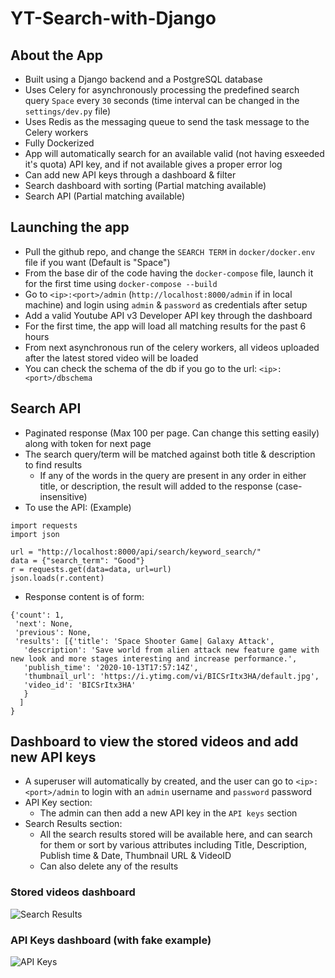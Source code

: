 # YT-Search-with-Django

## About the App
- Built using a Django backend and a PostgreSQL database
- Uses Celery for asynchronously processing the predefined search query `Space` every `30` seconds (time interval can be changed in the `settings/dev.py` file)
- Uses Redis as the messaging queue to send the task message to the Celery workers
- Fully Dockerized
- App will automatically search for an available valid (not having esxeeded it's quota) API key, and if not available gives a proper error log
- Can add new API keys through a dashboard & filter
- Search dashboard with sorting (Partial matching available)
- Search API (Partial matching available)

## Launching the app
- Pull the github repo, and change the `SEARCH TERM` in `docker/docker.env` file if you want (Default is "Space")
- From the base dir of the code having the `docker-compose` file, launch it for the first time using `docker-compose --build` 
- Go to `<ip>:<port>/admin` (`http://localhost:8000/admin` if in local machine) and login using `admin` & `password` as credentials after setup
- Add a valid Youtube API v3 Developer API key through the dashboard
- For the first time, the app will load all matching results for the past 6 hours
- From next asynchronous run of the celery workers, all videos uploaded after the latest stored video will be loaded
- You can check the schema of the db if you go to the url: `<ip>:<port>/dbschema`

## Search API
- Paginated response (Max 100 per page. Can change this setting easily) along with token for next page
- The search query/term will be matched against both title & description to find results
  - If any of the words in the query are present in any order in either title, or description, the result will added to the response (case-insensitive)
- To use the API: (Example)
```
import requests
import json

url = "http://localhost:8000/api/search/keyword_search/"
data = {"search_term": "Good"}
r = requests.get(data=data, url=url)
json.loads(r.content)
```
- Response content is of form:
```
{'count': 1,
 'next': None,
 'previous': None,
 'results': [{'title': 'Space Shooter Game| Galaxy Attack',
   'description': 'Save world from alien attack new feature game with new look and more stages interesting and increase performance.',
   'publish_time': '2020-10-13T17:57:14Z',
   'thumbnail_url': 'https://i.ytimg.com/vi/BICSrItx3HA/default.jpg',
   'video_id': 'BICSrItx3HA'
   }
  ]
}
```

## Dashboard to view the stored videos and add new API keys
- A superuser will automatically by created, and the user can go to `<ip>:<port>/admin` to login with an `admin` username and `password` password
- API Key section:
  - The admin can then add a new API key in the `API keys` section
- Search Results section:
  - All the search results stored will be available here, and can search for them or sort by various attributes including Title, Description, Publish time & Date, Thumbnail URL & VideoID
  - Can also delete any of the results
  
### Stored videos dashboard

![Search Results](https://user-images.githubusercontent.com/31621523/95977728-d5079980-0e36-11eb-84dc-65976d6875fd.png)

### API Keys dashboard (with fake example)

![API Keys](https://user-images.githubusercontent.com/31621523/95978078-5101e180-0e37-11eb-88ef-4ef4d61293bd.png)
